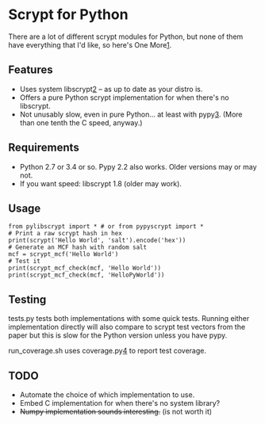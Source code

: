 Scrypt for Python
==

There are a lot of different scrypt modules for Python, but none of them have
everything that I'd like, so here's One More[1].

Features
--
* Uses system libscrypt[2] – as up to date as your distro is.
* Offers a pure Python scrypt implementation for when there's no libscrypt.
* Not unusably slow, even in pure Python... at least with pypy[3]. (More than
  one tenth the C speed, anyway.)

Requirements
--
* Python 2.7 or 3.4 or so. Pypy 2.2 also works. Older versions may or may not.
* If you want speed: libscrypt 1.8 (older may work).

Usage
--

    from pylibscrypt import * # or from pypyscrypt import *
    # Print a raw scrypt hash in hex
    print(scrypt('Hello World', 'salt').encode('hex'))
    # Generate an MCF hash with random salt
    mcf = scrypt_mcf('Hello World')
    # Test it
    print(scrypt_mcf_check(mcf, 'Hello World'))
    print(scrypt_mcf_check(mcf, 'HelloPyWorld'))

Testing
--
tests.py tests both implementations with some quick tests. Running either
implementation directly will also compare to scrypt test vectors from the paper
but this is slow for the Python version unless you have pypy.

run_coverage.sh uses coverage.py[4] to report test coverage.

TODO
--
* Automate the choice of which implementation to use.
* Embed C implementation for when there's no system library?
* ~~Numpy implementation sounds interesting.~~ (is not worth it)

[1]:https://xkcd.com/927/
[2]:https://github.com/technion/libscrypt
[3]:http://pypy.org/
[4]:http://nedbatchelder.com/code/coverage/


